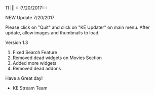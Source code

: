 11
||| 
::::7/20/2017::::

NEW Update 7/20/2017

Please click on "Quit" and click on  "KE Updater" on main menu. After update, allow images and thumbnails to load.

Version 1.3
  1. Fixed Search Feature
  2. Removed dead widgets on Movies Section
  3. Added more widgets
  4. Removed dead addons

Have a Great day!

- KE Stream Team
